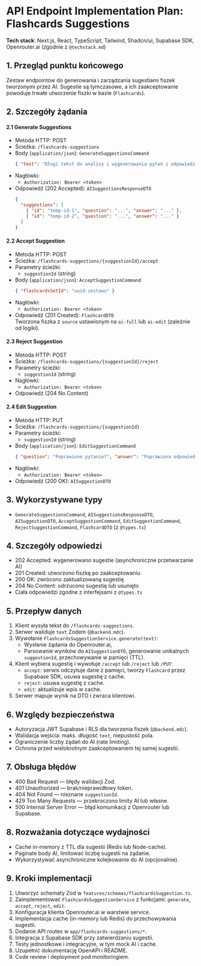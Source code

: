 # API Endpoint Implementation Plan: Flashcards Suggestions

**Tech stack**: Next.js, React, TypeScript, Tailwind, Shadcn/ui, Supabase SDK, Openrouter.ai (zgodnie z `@techstack.md`)

## 1. Przegląd punktu końcowego

Zestaw endpointów do generowania i zarządzania sugestiami fiszek tworzonymi przez AI. Sugestie są tymczasowe, a ich zaakceptowanie powoduje trwałe utworzenie fiszki w bazie (`Flashcards`).

## 2. Szczegóły żądania

#### 2.1 Generate Suggestions

- Metoda HTTP: POST
- Ścieżka: `/flashcards-suggestions`
- Body (`application/json`): `GenerateSuggestionsCommand`
  ```json
  { "text": "Długi tekst do analizy i wygenerowania pytań i odpowiedzi" }
  ```
- Nagłówki:
  - `Authorization: Bearer <token>`
- Odpowiedź (202 Accepted): `AISuggestionsResponseDTO`
  ```json
  {
    "suggestions": [
      { "id": "temp-id-1", "question": "...", "answer": "..." },
      { "id": "temp-id-2", "question": "...", "answer": "..." }
    ]
  }
  ```

#### 2.2 Accept Suggestion

- Metoda HTTP: POST
- Ścieżka: `/flashcards-suggestions/{suggestionId}/accept`
- Parametry ścieżki:
  - `suggestionId` (string)
- Body (`application/json`): `AcceptSuggestionCommand`
  ```json
  { "flashcardsSetId": "uuid-zestawu" }
  ```
- Nagłówki:
  - `Authorization: Bearer <token>`
- Odpowiedź (201 Created): `FlashcardDTO`  
  Tworzona fiszka z `source` ustawionym na `ai-full` lub `ai-edit` (zależnie od logiki).

#### 2.3 Reject Suggestion

- Metoda HTTP: POST
- Ścieżka: `/flashcards-suggestions/{suggestionId}/reject`
- Parametry ścieżki:
  - `suggestionId` (string)
- Nagłówki:
  - `Authorization: Bearer <token>`
- Odpowiedź (204 No Content)

#### 2.4 Edit Suggestion

- Metoda HTTP: PUT
- Ścieżka: `/flashcards-suggestions/{suggestionId}`
- Parametry ścieżki:
  - `suggestionId` (string)
- Body (`application/json`): `EditSuggestionCommand`
  ```json
  { "question": "Poprawione pytanie?", "answer": "Poprawiona odpowiedź?" }
  ```
- Nagłówki:
  - `Authorization: Bearer <token>`
- Odpowiedź (200 OK): `AISuggestionDTO`

## 3. Wykorzystywane typy

- `GenerateSuggestionsCommand`, `AISuggestionsResponseDTO`, `AISuggestionDTO`, `AcceptSuggestionCommand`, `EditSuggestionCommand`, `RejectSuggestionCommand`, `FlashcardDTO` (z `@types.ts`)

## 4. Szczegóły odpowiedzi

- 202 Accepted: wygenerowano sugestie (asynchroniczne przetwarzanie AI)
- 201 Created: utworzono fiszkę po zaakceptowaniu
- 200 OK: zwrócono zaktualizowaną sugestię
- 204 No Content: odrzucono sugestię lub usunięto
- Ciała odpowiedzi zgodne z interfejsami z `@types.ts`

## 5. Przepływ danych

1. Klient wysyła tekst do `/flashcards-suggestions`.
2. Serwer waliduje `text` Zodem (`@backend.mdc`).
3. Wywołanie `FlashcardsSuggestionService.generate(text)`:
   - Wysłanie żądania do Openrouter.ai,
   - Parsowanie wyników do `AISuggestionDTO`, generowanie unikalnych `suggestionId`, przechowywanie w pamięci (TTL).
4. Klient wybiera sugestię i wywołuje `/accept` lub `/reject` lub `/PUT`:
   - `accept`: serwis odczytuje dane z pamięci, tworzy `Flashcard` przez Supabase SDK, usuwa sugestię z cache.
   - `reject`: usuwa sugestię z cache.
   - `edit`: aktualizuje wpis w cache.
5. Serwer mapuje wynik na DTO i zwraca klientowi.

## 6. Względy bezpieczeństwa

- Autoryzacja JWT Supabase i RLS dla tworzenia fiszek (`@backend.mdc`).
- Walidacja wejścia: maks. długość `text`, niepustość pola.
- Ograniczenie liczby żądań do AI (rate limiting).
- Ochrona przed wielokrotnym zaakceptowaniem tej samej sugestii.

## 7. Obsługa błędów

- 400 Bad Request — błędy walidacji Zod.
- 401 Unauthorized — brak/nieprawidłowy token.
- 404 Not Found — nieznane `suggestionId`.
- 429 Too Many Requests — przekroczono limity AI lub własne.
- 500 Internal Server Error — błąd komunikacji z Openrouter lub Supabase.

## 8. Rozważania dotyczące wydajności

- Cache in-memory z TTL dla sugestii (Redis lub Node-cache).
- Paginate body AI, limitować liczbę sugestii na żądanie.
- Wykorzystywać asynchroniczne kolejkowanie do AI (opcjonalnie).

## 9. Kroki implementacji

1. Utworzyć schematy Zod w `features/schemas/flashcardsSuggestion.ts`.
2. Zaimplementować `FlashcardsSuggestionService` z funkcjami: `generate`, `accept`, `reject`, `edit`.
3. Konfiguracja klienta Openrouter.ai w warstwie service.
4. Implementacja cache (in-memory lub Redis) do przechowywania sugestii.
5. Dodanie API routes w `app/flashcards-suggestions/*`.
6. Integracja z Supabase SDK przy zatwierdzaniu sugestii.
7. Testy jednostkowe i integracyjne, w tym mock AI i cache.
8. Uzupełnić dokumentację OpenAPI i README.
9. Code review i deployment pod monitoringiem.

